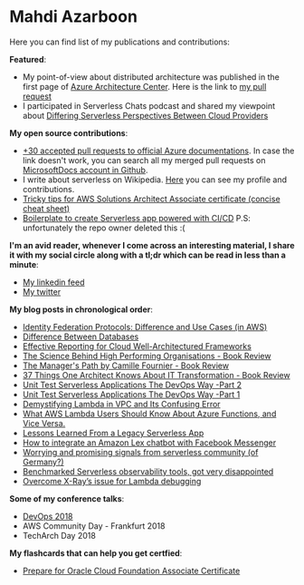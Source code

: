 # Mahdi Azarboon

Here you can find list of my publications and contributions:

**Featured**: 
- My point-of-view about distributed architecture was published in the first page of [Azure Architecture Center](https://learn.microsoft.com/en-us/azure/architecture/patterns/). Here is the link to [my pull request](https://github.com/MicrosoftDocs/architecture-center/pull/4458)
- I participated in Serverless Chats podcast and shared my viewpoint about [Differing Serverless Perspectives Between Cloud Providers](https://www.serverlesschats.com/103/)  

**My open source contributions**:
*  [+30 accepted pull requests to official Azure documentations](https://github.com/search?q=org%3AMicrosoftDocs++is%3Apr+is%3Amerged+azarboon&type=pullrequests&s=created&o=desc). In case the link doesn't work, you can search all my merged pull requests on [MicrosoftDocs account in Github](https://github.com/MicrosoftDocs).
*  I write about serverless on Wikipedia. [Here](https://en.wikipedia.org/wiki/Special:Contributions/Azarboon) you can see my profile and contributions.
*  [Tricky tips for AWS Solutions Architect Associate certificate (concise cheat sheet)](https://github.com/azarboon/cheat-sheet-aws/blob/main/README.md)
*  [Boilerplate to create Serverless app powered with CI/CD](https://github.com/eficode/serverless-ops-boilerplate) P.S: unfortunately the repo owner deleted this :(

**I'm an avid reader, whenever I come across an interesting material, I share it with my social circle along with a tl;dr which can be read in less than a minute**:  
*  [My linkedin feed](https://www.linkedin.com/in/azarboon/recent-activity/)  
*  [My twitter](https://twitter.com/m_azarboon)

**My blog posts in chronological order**:
*   [Identity Federation Protocols: Difference and Use Cases (in AWS)](https://medium.com/faun/identity-federation-protocols-difference-and-use-cases-in-aws-571d71ca8664)
*   [Difference Between Databases](https://faun.pub/demystifying-databases-systems-d0261937c494)
*   [Effective Reporting for Cloud Well-Architectured Frameworks](https://dzone.com/articles/effective-reporting-for-cloud-well-architected-ass)
*   [The Science Behind High Performing Organisations - Book Review](https://hackernoon.com/the-science-behind-high-performing-organisations-book-review-q3i3wby)
*   [The Manager's Path by Camille Fournier - Book Review](https://hackernoon.com/the-managers-path-by-camille-fournier-book-review-iv323wvk)
*   [37 Things One Architect Knows About IT Transformation - Book Review](https://dzone.com/articles/cloudy-review-of-quot37-things-one-architect-knows)
*   [Unit Test Serverless Applications The DevOps Way -Part 2](https://medium.com/@azarboon/unit-test-serverless-applications-the-devops-way-part-2-aae59f05a32c)
*   [Unit Test Serverless Applications The DevOps Way -Part 1](https://medium.com/@azarboon/unit-test-serverless-applications-the-devops-way-d7897944646c)
*   [Demystifying Lambda in VPC and Its Confusing Error](https://dzone.com/articles/demystifying-lambda-in-vpc-and-its-confusing-error)
*   [What AWS Lambda Users Should Know About Azure Functions, and Vice Versa.](https://serverless.zone/what-aws-lambda-users-should-know-about-azure-functions-and-vice-versa-3b04f8aa05a0)
*   [Lessons Learned From a Legacy Serverless App](https://dzone.com/articles/lessons-learnt-from-a-legacy-serverless-app)
*   [How to integrate an Amazon Lex chatbot with Facebook Messenger](https://medium.com/a-cloud-guru/how-to-integrate-an-amazon-lex-chatbot-with-facebook-messenger-84a3ac84161)
*   [Worrying and promising signals from serverless community (of Germany?)](https://hackernoon.com/worrying-and-promising-signals-from-serverless-community-of-germany-1d92a2db8e2c)
*   [Benchmarked Serverless observability tools, got very disappointed](https://hackernoon.com/benchmarked-serverless-observability-tools-got-very-disappointed-e54f5e3381bf)
*  [Overcome X-Ray’s issue for Lambda debugging](https://hackernoon.com/overcome-x-rays-issue-for-debugging-892498b14346)

**Some of my conference talks**:
*   [DevOps 2018](https://youtu.be/tLyBInc05Tc)
*   AWS Community Day - Frankfurt 2018
*   TechArch Day 2018

**My flashcards that can help you get certfied**:
*  [Prepare for Oracle Cloud Foundation Associate Certificate](https://quizlet.com/_cyrt7j?x=1jqt&i=12swe9)
